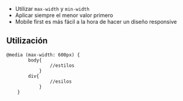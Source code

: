 - Utilizar `max-width` y `min-width`
- Aplicar siempre el menor valor primero
- Mobile first es más fácil a la hora de hacer un diseño responsive

## **Utilización**

```
@media (max-width: 600px) {
		body{
				//estilos
			}
		div{
				//esilos
			}
	}
```
